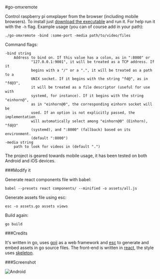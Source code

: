#go-omxremote

Control raspberry pi omxplayer from the browser (including mobile browsers). To install just [download the executable](https://github.com/dplesca/go-omxremote/releases/download/v1.1/go-omxremote) and run it. For help run it with the `-h` flag. Example usage (you can of course add in your path):

`./go-omxremote -bind :some-port -media path/to/video/files`

Command flags:

```
-bind string
    Address to bind on. If this value has a colon, as in ":8000" or
            "127.0.0.1:9001", it will be treated as a TCP address. If it
            begins with a "/" or a ".", it will be treated as a path to a
            UNIX socket. If it begins with the string "fd@", as in "fd@3",
            it will be treated as a file descriptor (useful for use with
            systemd, for instance). If it begins with the string "einhorn@",
            as in "einhorn@0", the corresponding einhorn socket will be
            used. If an option is not explicitly passed, the implementation
            will automatically select among "einhorn@0" (Einhorn), "fd@3"
            (systemd), and ":8000" (fallback) based on its environment. 
            (default ":8000")
-media string
    path to look for videos in (default ".")
```

The project is geared towards mobile usage, it has been tested on both Android and iOS devices.

###Modify it

Generate react components file with babel:  

`babel --presets react components/ --minified -o assets/all.js`

Generate assets file using esc:  

`esc -o assets.go assets views`

Build again:

`go build`

###Credits

It's written in go, uses [goji](https://github.com/zenazn/goji) as a web framework and [esc](https://github.com/mjibson/esc) to generate and embed assets in go source files. The front-end is written in [react](http://facebook.github.io/react/), the style uses [skeleton](http://getskeleton.com/).

###Screenshot

![Android](http://s10.postimg.org/6susaybqh/screen_p.png)
